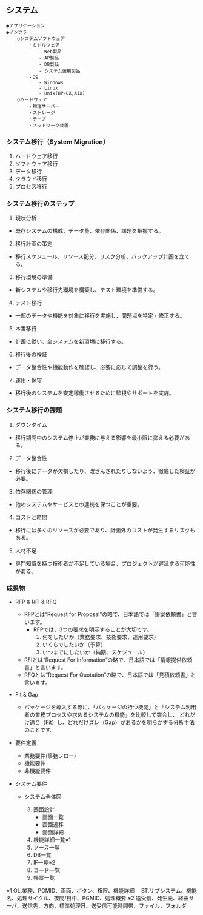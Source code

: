 ## システム
```
●アプリケーション
●インフラ
    ○システムソフトウェア
        ・ミドルウェア
            - Web製品
            - AP製品
            - DB製品
            - システム運用製品
        ・OS
            - Windows
            - Linux
            - Unix(HP-UX,AIX)
    ○ハードウェア
        ・物理サーバー
        ・ストレージ
        ・テープ
        ・ネットワーク装置
```

### システム移行（System Migration）
1. ハードウェア移行
2. ソフトウェア移行
3. データ移行
4. クラウド移行
5. プロセス移行

### システム移行のステップ
1. 現状分析
- 既存システムの構成、データ量、依存関係、課題を把握する。
2. 移行計画の策定
- 移行スケジュール、リソース配分、リスク分析、バックアップ計画を立てる。
3. 移行環境の準備
- 新システムや移行先環境を構築し、テスト環境を準備する。
4. テスト移行
- 一部のデータや機能を対象に移行を実施し、問題点を特定・修正する。
5. 本番移行
- 計画に従い、全システムを新環境に移行する。
6. 移行後の検証
- データ整合性や機能動作を確認し、必要に応じて調整を行う。
7. 運用・保守
- 移行後のシステムを安定稼働させるために監視やサポートを実施。

### システム移行の課題
1. ダウンタイム
- 移行期間中のシステム停止が業務に与える影響を最小限に抑える必要がある。
2. データ整合性
- 移行後にデータが欠損したり、改ざんされたりしないよう、徹底した検証が必要。
3. 依存関係の管理
- 他のシステムやサービスとの連携を保つことが重要。
4. コストと時間
- 移行には多くのリソースが必要であり、計画外のコストが発生するリスクもある。
5. 人材不足
- 専門知識を持つ技術者が不足している場合、プロジェクトが遅延する可能性がある。

### 成果物
- RFP & RFI & RFQ
  + RFPとは“Request for Proposal”の略で、日本語では「提案依頼書」と言います。
    * RFPでは、3つの要求を明示することが大切です。
      1. 何をしたいか（業務要求、技術要求、運用要求）
      2. いくらでしたいか（予算）
      3. いつまでにしたいか（納期、スケジュール）
  + RFIとは“Request For Information”の略で、日本語では「情報提供依頼書」と言います。
  + RFQとは“Request For Quotation”の略で、日本語では「見積依頼書」と言います。

- Fit & Gap
  + パッケージを導入する際に、「パッケージの持つ機能」と「システム利用者の業務プロセスや求めるシステムの機能」を比較して突合し、 どれだけ適合（Fit）し、どれだけズレ（Gap）があるかを明らかする分析手法のことです。
- 要件定義
  + 業務要件(事務フロー)
  + 機能要件
  + 非機能要件
    
- システム要件
  + システム全体図

    3. 画面設計
        - 画面一覧
        - 画面遷移
        - 画面詳細
    4. 機能詳細一覧※1
    5. ソース一覧
    6. DB一覧
    7. IF一覧※2
    8. コード一覧
    9. 帳票一覧

※1 OL.業務、PGMID、画面、ボタン、権限、機能詳細　
   BT.サブシステム、機能名、処理サイクル、夜間/日中、PGMID、処理概要
※2 送受信、発生元、経由サーバ、送信先、方向、標準処理日、送受信可能時間帯、ファイル、フォルダ
